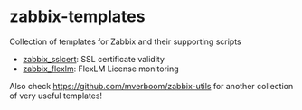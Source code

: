# zabbix-templates

Collection of templates for Zabbix and their supporting scripts

* [zabbix_sslcert](zabbix-sslcert/): SSL certificate validity
* [zabbix_flexlm](zabbix-flexlm/): FlexLM License monitoring

Also check https://github.com/mverboom/zabbix-utils for another collection of very useful templates!
